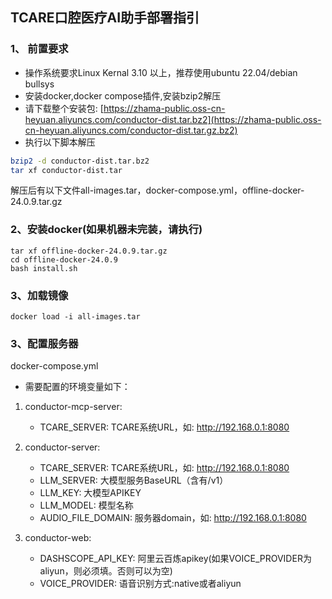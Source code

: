 ## TCARE口腔医疗AI助手部署指引

### 1、 前置要求

- 操作系统要求Linux Kernal 3.10 以上，推荐使用ubuntu 22.04/debian bullsys
- 安装docker,docker compose插件,安装bzip2解压
- 请下载整个安装包: [https://zhama-public.oss-cn-heyuan.aliyuncs.com/conductor-dist.tar.bz2](https://zhama-public.oss-cn-heyuan.aliyuncs.com/conductor-dist.tar.gz.bz2)
- 执行以下脚本解压
  
```bash
bzip2 -d conductor-dist.tar.bz2
tar xf conductor-dist.tar
```

解压后有以下文件all-images.tar，docker-compose.yml，offline-docker-24.0.9.tar.gz



### 2、安装docker(如果机器未完装，请执行)

```
tar xf offline-docker-24.0.9.tar.gz
cd offline-docker-24.0.9
bash install.sh
```


### 3、加载镜像

```
docker load -i all-images.tar
```

### 3、配置服务器

docker-compose.yml

- 需要配置的环境变量如下：

1. conductor-mcp-server:

    - TCARE_SERVER: TCARE系统URL，如: http://192.168.0.1:8080

2. conductor-server:
    - TCARE_SERVER: TCARE系统URL，如: http://192.168.0.1:8080
    - LLM_SERVER: 大模型服务BaseURL（含有/v1）
    - LLM_KEY: 大模型APIKEY
    - LLM_MODEL: 模型名称
    - AUDIO_FILE_DOMAIN: 服务器domain，如: http://192.168.0.1:8080

3. conductor-web:
    - DASHSCOPE_API_KEY: 阿里云百炼apikey(如果VOICE_PROVIDER为aliyun，则必须填。否则可以为空)
    - VOICE_PROVIDER: 语音识别方式:native或者aliyun

